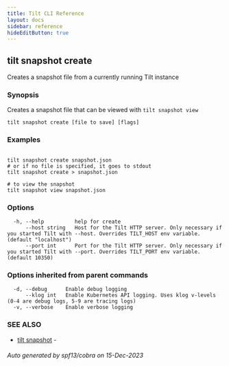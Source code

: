 ```yaml
---
title: Tilt CLI Reference
layout: docs
sidebar: reference
hideEditButton: true
---
```

## tilt snapshot create

Creates a snapshot file from a currently running Tilt instance

### Synopsis

Creates a snapshot file that can be viewed with `tilt snapshot view`

```
tilt snapshot create [file to save] [flags]
```

### Examples

```

tilt snapshot create snapshot.json
# or if no file is specified, it goes to stdout
tilt snapshot create > snapshot.json

# to view the snapshot
tilt snapshot view snapshot.json

```

### Options

```
  -h, --help          help for create
      --host string   Host for the Tilt HTTP server. Only necessary if you started Tilt with --host. Overrides TILT_HOST env variable. (default "localhost")
      --port int      Port for the Tilt HTTP server. Only necessary if you started Tilt with --port. Overrides TILT_PORT env variable. (default 10350)
```

### Options inherited from parent commands

```
  -d, --debug      Enable debug logging
      --klog int   Enable Kubernetes API logging. Uses klog v-levels (0-4 are debug logs, 5-9 are tracing logs)
  -v, --verbose    Enable verbose logging
```

### SEE ALSO

* [tilt snapshot](tilt_snapshot.html)	 - 

###### Auto generated by spf13/cobra on 15-Dec-2023
